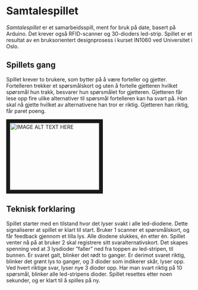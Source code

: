# Samtalespillet

_Samtalespillet_ er et samarbeidsspill, ment for bruk på date, basert på Arduino. Det krever også RFID-scanner og 30-dioders led-strip. Spillet er et resultat av en bruksorientert designprosess i kurset IN1060 ved Universitet i Oslo.

## Spillets gang
Spillet krever to brukere, som bytter på å være forteller og gjetter. Fortelleren trekker et spørsmålskort og uten å fortelle gjetteren hvilket spørsmål hun trakk, besvarer hun spørsmålet for gjetteren. Gjetteren får lese opp fire ulike alternativer til spørsmål fortelleren kan ha svart på. Han skal nå gjette hvilket av alternativene han tror er riktig. Gjetteren han riktig, får paret poeng. 

<a href="http://www.youtube.com/watch?feature=player_embedded&v=ZsK7fe7rNL0
" target="_blank"><img src="http://img.youtube.com/vi/ZsK7fe7rNL0/0.jpg" 
alt="IMAGE ALT TEXT HERE" width="240" height="180" border="10" /></a>

## Teknisk forklaring
Spillet starter med en tilstand hvor det lyser svakt i alle led-diodene. Dette signaliserer at spillet er klart til start. Bruker 1 scanner et spørsmålskort, og får feedback gjennom et lilla lys. Alle diodene slukkes, én etter én. Spillet venter nå på at bruker 2 skal registrere sitt svaralternativskort. Det skapes spenning ved at 3 lysdioder ”faller” ned fra toppen av led-stripen, til bunnen. Er svaret galt, blinker det rødt to ganger. Er derimot svaret riktig, blinker det grønt lys to ganger, og 3 dioder som indikerer skår, lyser opp. Ved hvert riktige svar, lyser nye 3 dioder opp. Har man svart riktig på 10 spørsmål, blinker alle led-stripens dioder. Spillet resettes etter noen sekunder, og er klart til å spilles på ny.

